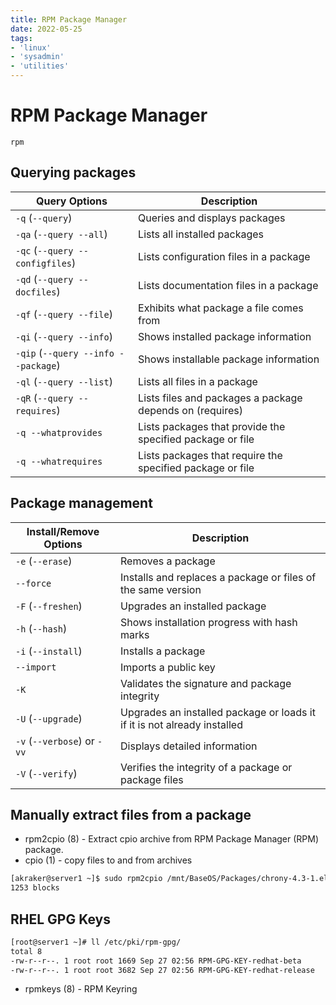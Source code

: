 ```yaml
---
title: RPM Package Manager
date: 2022-05-25
tags:
- 'linux'
- 'sysadmin'
- 'utilities'
---
```


# RPM Package Manager

`rpm`

## Querying packages

| Query Options                       | Description                                               |
| ----------------------------------- | --------------------------------------------------------- |
| `-q` (`--query`)                    | Queries and displays packages                             |
| `-qa` (`--query --all`)             | Lists all installed packages                              |
| `-qc` (`--query --configfiles`)     | Lists configuration files in a package                    |
| `-qd` (`--query --docfiles`)        | Lists documentation files in a package                    |
| `-qf` (`--query --file`)            | Exhibits what package a file comes from                   |
| `-qi` (`--query --info`)            | Shows installed package information                       |
| `-qip` (`--query --info --package`) | Shows installable package information                     |
| `-ql` (`--query --list`)            | Lists all files in a package                              |
| `-qR` (`--query --requires`)        | Lists files and packages a package depends on (requires)  |
| `-q --whatprovides`                 | Lists packages that provide the specified package or file |
| `-q --whatrequires`                 | Lists packages that require the specified package or file |

## Package management

| Install/Remove Options      | Description                                                              |
| --------------------------- | ------------------------------------------------------------------------ |
| `-e` (`--erase`)            | Removes a package                                                        |
| `--force`                   | Installs and replaces a package or files of the same version             |
| `-F` (`--freshen`)          | Upgrades an installed package                                            |
| `-h` (`--hash`)             | Shows installation progress with hash marks                              |
| `-i` (`--install`)          | Installs a package                                                       |
| `--import`                  | Imports a public key                                                     |
| `-K`                        | Validates the signature and package integrity                            |
| `-U` (`--upgrade`)          | Upgrades an installed package or loads it if it is not already installed |
| `-v` (`--verbose`) or `-vv` | Displays detailed information                                            |
| `-V` (`--verify`)           | Verifies the integrity of a package or package files                     |

## Manually extract files from a package

* rpm2cpio (8)         - Extract cpio archive from RPM Package Manager (RPM) package.
* cpio (1)             - copy files to and from archives

```bash
[akraker@server1 ~]$ sudo rpm2cpio /mnt/BaseOS/Packages/chrony-4.3-1.el9.x86_64.rpm | cpio -imd
1253 blocks
```

## RHEL GPG Keys

```bash
[root@server1 ~]# ll /etc/pki/rpm-gpg/
total 8
-rw-r--r--. 1 root root 1669 Sep 27 02:56 RPM-GPG-KEY-redhat-beta
-rw-r--r--. 1 root root 3682 Sep 27 02:56 RPM-GPG-KEY-redhat-release
```

* rpmkeys (8)          - RPM Keyring



